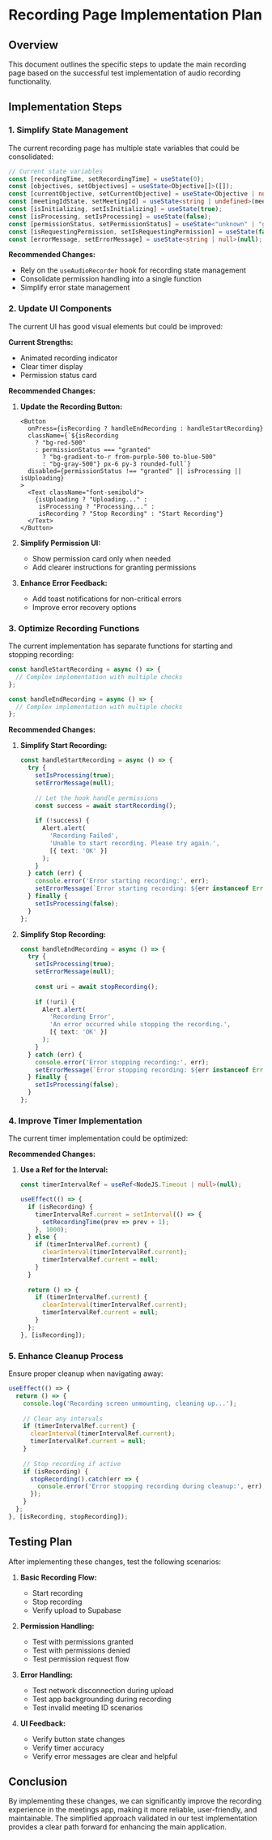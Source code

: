 # Recording Page Implementation Plan

## Overview

This document outlines the specific steps to update the main recording page based on the successful test implementation of audio recording functionality.

## Implementation Steps

### 1. Simplify State Management

The current recording page has multiple state variables that could be consolidated:

```typescript
// Current state variables
const [recordingTime, setRecordingTime] = useState(0);
const [objectives, setObjectives] = useState<Objective[]>([]);
const [currentObjective, setCurrentObjective] = useState<Objective | null>(null);
const [meetingIdState, setMeetingId] = useState<string | undefined>(meetingId || undefined);
const [isInitializing, setIsInitializing] = useState(true);
const [isProcessing, setIsProcessing] = useState(false);
const [permissionStatus, setPermissionStatus] = useState<"unknown" | "granted" | "denied">("unknown");
const [isRequestingPermission, setIsRequestingPermission] = useState(false);
const [errorMessage, setErrorMessage] = useState<string | null>(null);
```

**Recommended Changes:**

- Rely on the `useAudioRecorder` hook for recording state management
- Consolidate permission handling into a single function
- Simplify error state management

### 2. Update UI Components

The current UI has good visual elements but could be improved:

**Current Strengths:**
- Animated recording indicator
- Clear timer display
- Permission status card

**Recommended Changes:**

1. **Update the Recording Button:**
   ```tsx
   <Button
     onPress={isRecording ? handleEndRecording : handleStartRecording}
     className={`${isRecording 
       ? "bg-red-500" 
       : permissionStatus === "granted" 
         ? "bg-gradient-to-r from-purple-500 to-blue-500" 
         : "bg-gray-500"} px-6 py-3 rounded-full`}
     disabled={permissionStatus !== "granted" || isProcessing || isUploading}
   >
     <Text className="font-semibold">
       {isUploading ? "Uploading..." : 
        isProcessing ? "Processing..." : 
        isRecording ? "Stop Recording" : "Start Recording"}
     </Text>
   </Button>
   ```

2. **Simplify Permission UI:**
   - Show permission card only when needed
   - Add clearer instructions for granting permissions

3. **Enhance Error Feedback:**
   - Add toast notifications for non-critical errors
   - Improve error recovery options

### 3. Optimize Recording Functions

The current implementation has separate functions for starting and stopping recording:

```typescript
const handleStartRecording = async () => {
  // Complex implementation with multiple checks
};

const handleEndRecording = async () => {
  // Complex implementation with multiple checks
};
```

**Recommended Changes:**

1. **Simplify Start Recording:**
   ```typescript
   const handleStartRecording = async () => {
     try {
       setIsProcessing(true);
       setErrorMessage(null);
       
       // Let the hook handle permissions
       const success = await startRecording();
       
       if (!success) {
         Alert.alert(
           'Recording Failed',
           'Unable to start recording. Please try again.',
           [{ text: 'OK' }]
         );
       }
     } catch (err) {
       console.error('Error starting recording:', err);
       setErrorMessage(`Error starting recording: ${err instanceof Error ? err.message : String(err)}`);
     } finally {
       setIsProcessing(false);
     }
   };
   ```

2. **Simplify Stop Recording:**
   ```typescript
   const handleEndRecording = async () => {
     try {
       setIsProcessing(true);
       setErrorMessage(null);
       
       const uri = await stopRecording();
       
       if (!uri) {
         Alert.alert(
           'Recording Error',
           'An error occurred while stopping the recording.',
           [{ text: 'OK' }]
         );
       }
     } catch (err) {
       console.error('Error stopping recording:', err);
       setErrorMessage(`Error stopping recording: ${err instanceof Error ? err.message : String(err)}`);
     } finally {
       setIsProcessing(false);
     }
   };
   ```

### 4. Improve Timer Implementation

The current timer implementation could be optimized:

**Recommended Changes:**

1. **Use a Ref for the Interval:**
   ```typescript
   const timerIntervalRef = useRef<NodeJS.Timeout | null>(null);
   
   useEffect(() => {
     if (isRecording) {
       timerIntervalRef.current = setInterval(() => {
         setRecordingTime(prev => prev + 1);
       }, 1000);
     } else {
       if (timerIntervalRef.current) {
         clearInterval(timerIntervalRef.current);
         timerIntervalRef.current = null;
       }
     }
     
     return () => {
       if (timerIntervalRef.current) {
         clearInterval(timerIntervalRef.current);
         timerIntervalRef.current = null;
       }
     };
   }, [isRecording]);
   ```

### 5. Enhance Cleanup Process

Ensure proper cleanup when navigating away:

```typescript
useEffect(() => {
  return () => {
    console.log('Recording screen unmounting, cleaning up...');
    
    // Clear any intervals
    if (timerIntervalRef.current) {
      clearInterval(timerIntervalRef.current);
      timerIntervalRef.current = null;
    }
    
    // Stop recording if active
    if (isRecording) {
      stopRecording().catch(err => {
        console.error('Error stopping recording during cleanup:', err);
      });
    }
  };
}, [isRecording, stopRecording]);
```

## Testing Plan

After implementing these changes, test the following scenarios:

1. **Basic Recording Flow:**
   - Start recording
   - Stop recording
   - Verify upload to Supabase

2. **Permission Handling:**
   - Test with permissions granted
   - Test with permissions denied
   - Test permission request flow

3. **Error Handling:**
   - Test network disconnection during upload
   - Test app backgrounding during recording
   - Test invalid meeting ID scenarios

4. **UI Feedback:**
   - Verify button state changes
   - Verify timer accuracy
   - Verify error messages are clear and helpful

## Conclusion

By implementing these changes, we can significantly improve the recording experience in the meetings app, making it more reliable, user-friendly, and maintainable. The simplified approach validated in our test implementation provides a clear path forward for enhancing the main application.
